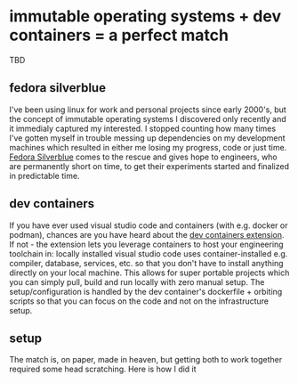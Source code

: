 # immutable operating systems + dev containers = a perfect match

TBD

## fedora silverblue

I've been using linux for work and personal projects since early 2000's, but the concept of immutable operating systems I discovered only recently and it immedialy captured my interested. I stopped counting how many times I've gotten myself in trouble messing up dependencies on my development machines which resulted in either me losing my progress, code or just time. [Fedora Silverblue](https://silverblue.fedoraproject.org) comes to the rescue and gives hope to engineers, who are permanently short on time, to get their experiments started and finalized in predictable time.

## dev containers

If you have ever used visual studio code and containers (with e.g. docker or podman), chances are you have heard about the [dev containers extension](https://code.visualstudio.com/docs/devcontainers/containers). If not - the extension lets you leverage containers to host your engineering toolchain in: locally installed visual studio code uses container-installed e.g. compiler, database, services, etc. so that you don't have to install anything directly on your local machine. This allows for super portable projects which you can simply pull, build and run locally with zero manual setup. The setup/configuration is handled by the dev container's dockerfile + orbiting scripts so that you can focus on the code and not on the infrastructure setup.

## setup

The match is, on paper, made in heaven, but getting both to work together required some head scratching. Here is how I did it
